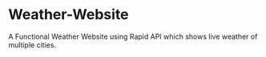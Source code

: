 # Weather-Website
A Functional Weather Website using Rapid API which shows live weather of multiple cities.
